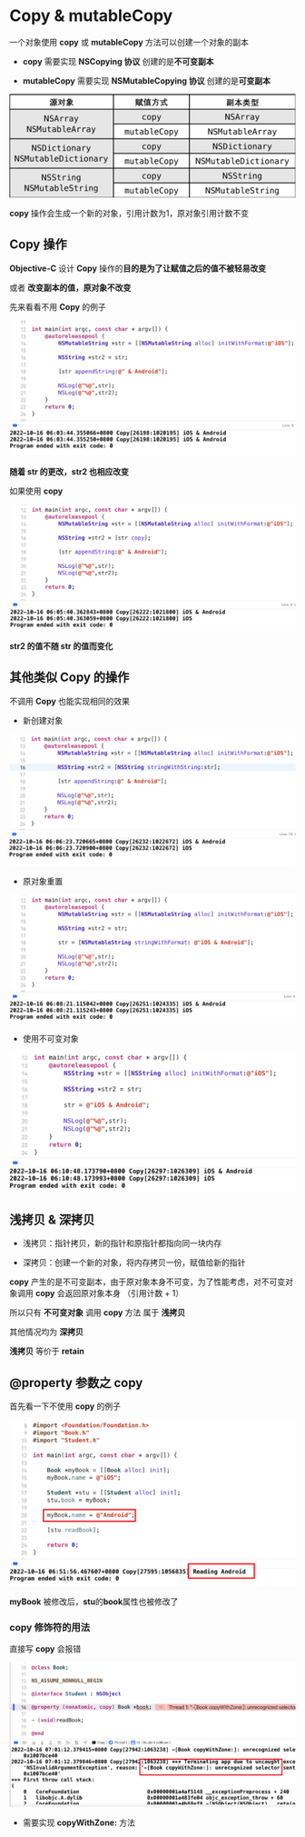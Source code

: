# Copy & mutableCopy

一个对象使用 **copy** 或 **mutableCopy** 方法可以创建一个对象的副本

- **copy** 需要实现 **NSCopying 协议** 创建的是**不可变副本**

- **mutableCopy** 需要实现 **NSMutableCopying 协议** 创建的是**可变副本** 

![image](Images/Snipaste_2022-10-16_05-23-37.png)



**copy** 操作会生成一个新的对象，引用计数为1，原对象引用计数不变



## Copy 操作

**Objective-C** 设计 **Copy** 操作的**目的是为了让赋值之后的值不被轻易改变**

或者 **改变副本的值，原对象不改变**

先来看看不用 **Copy** 的例子

![image](Images/Snipaste_2022-10-16_06-05-19.png)

**随着 str 的更改，str2 也相应改变**



如果使用 **copy**

![image](Images/Snipaste_2022-10-16_06-05-55.png)

**str2 的值不随 str 的值而变化**



## 其他类似 Copy 的操作

不调用 **Copy** 也能实现相同的效果

- 新创建对象

![image](Images/Snipaste_2022-10-16_06-06-35.png)



- 原对象重置

![image](Images/Snipaste_2022-10-16_06-08-38.png)



- 使用不可变对象

![image](Images/Snipaste_2022-10-16_06-11-00.png)



## 浅拷贝 & 深拷贝

- 浅拷贝：指针拷贝，新的指针和原指针都指向同一块内存

- 深拷贝：创建一个新的对象，将内存拷贝一份，赋值给新的指针

**copy** 产生的是不可变副本，由于原对象本身不可变，为了性能考虑，对不可变对象调用 **copy** 会返回原对象本身 （引用计数 + 1）



所以只有 **不可变对象** 调用 **copy** 方法 属于 **浅拷贝**

其他情况均为 **深拷贝**



**浅拷贝** 等价于 **retain**



## @property 参数之 copy

首先看一下不使用 **copy** 的例子

![image](Images/Snipaste_2022-10-16_06-52-41.png)

**myBook** 被修改后，**stu**的**book**属性也被修改了



### copy 修饰符的用法

直接写 **copy** 会报错

![image](Images/Snipaste_2022-10-16_07-01-35.png)



- 需要实现 **copyWithZone:** 方法